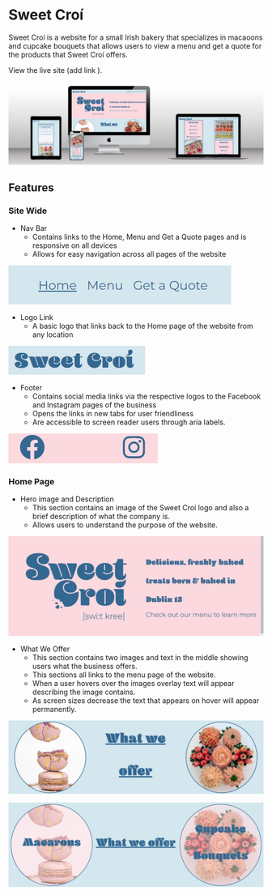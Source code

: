 # Sweet Croí

Sweet Croí is a website for a small Irish bakery that specializes in macaoons and cupcake bouquets that allows users to view a menu and get a quote for the products that Sweet Croí offers.

View the live site (add link ).

![A multi-device mockup of the Sweet Croí website](assets/images/multi-device-mockup.jpg)

## Features

### Site Wide

* Nav Bar
  * Contains links to the Home, Menu and Get a Quote pages and is responsive on all devices
  * Allows for easy navigation across all pages of the website

![A image of the websites nav-bar](assets/images/nav-bar.jpg)

* Logo Link
  * A basic logo that links back to the Home page of the website from any location

![A image of the websites logo khat links to the home page](assets/images/logo-link.jpg)

* Footer
  * Contains social media links via the respective logos to the Facebook and Instagram pages of the business
  * Opens the links in new tabs for user friendliness
  * Are accessible to screen reader users through aria labels.

![A image of the website footer containing links to Facebook and Instagram via their logos](assets/images/footer-images.jpg)

### Home Page

* Hero image and Description
  * This section contains an image of the Sweet Croí logo and also a brief description of what the company is.
  * Allows users to understand the purpose of the website.

![A image of the websites home page hero image and description section the image is of the logo and text states "Delicious, freshly baked treat born and baked in Dublin 15](assets/images/hero-image-and-description.jpg)

* What We Offer
  * This section contains two images and text in the middle showing users what the business offers.
  * This sections all links to the menu page of the website.
  * When a user hovers over the images overlay text will appear describing the image contains.
  * As screen sizes decrease the text that appears on hover will appear permanently.

![A image of the what we offer section of the website depicting two images one of macarons and one of a cupcake bouquet](assets/images/What-we-offer.jpg)

![A image of the what we offer section of the website depicting two images one of macarons and one of a cupcake bouquet this time showing the effect when hovering over the images](assets/images/What-we-offer-hover.jpg)
  
